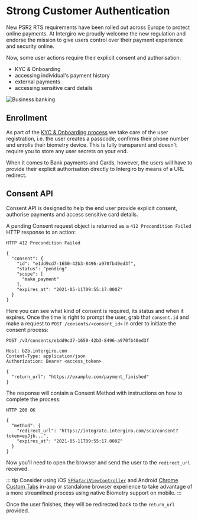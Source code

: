 # Strong Customer Authentication

New PSR2 RTS requirements have been rolled out across Europe to protect online payments. At Intergiro we proudly welcome the new regulation and endorse the mission to give users control over their payment experience and security online.

Now, some user actions require their explicit consent and authorisation:
  - KYC & Onboarding
  - accessing individual's payment history
  - external payments
  - accessing sensitive card details

<img :src="$withBase('/assets/img/integrate/getting-started/sca-tooltip.png')" alt="Business banking">

## Enrollment

As part of the [KYC & Onboarding process](/integrate/onboarding) we take care of the user registration, i.e. the user creates a passcode, confirms their phone number and enrolls their biometry device. This is fully transparent and doesn't require you to store any user secrets on your end.

When it comes to Bank payments and Cards, however, the users will have to provide their explicit authorisation directly to Intergiro by means of a URL redirect.

## Consent API

Consent API is designed to help the end user provide explicit consent, authorise payments and access sensitive card details.

A pending Consent request object is returned as a `412 Precondition Failed` HTTP response to an action:

```{1,5}
HTTP 412 Precondition Failed

{
  "consent": {
    "id": "e1dd9cd7-1650-42b3-8496-a970fb40ed3f",
    "status": "pending"
    "scope": [
      "make_payment"
    ],
    "expires_at": "2021-05-11T09:55:17.000Z"
  }
}
```

Here you can see what kind of consent is required, its status and when it expires. Once the time is right to prompt the user, grab that `consent.id` and make a request to `POST /consents/<consent_id>` in order to initiate the consent process:

```{1}
POST /v3/consents/e1dd9cd7-1650-42b3-8496-a970fb40ed3f

Host: b2b.intergiro.com
Content-Type: application/json
Authorization: Bearer <access_token>

{
  "return_url": "https://example.com/payment_finished"
}
```

The response will contain a Consent Method with instructions on how to complete the process:

```{1,5}
HTTP 200 OK

{
  "method": {
    "redirect_url": "https://integrate.intergiro.com/sca/consent?token=eyJjb...",
    "expires_at": "2021-05-11T09:55:17.000Z"
  }
}
```

Now you'll need to open the browser and send the user to the `redirect_url` received.

::: tip
Consider using iOS [`SFSafariViewController`](https://developer.apple.com/documentation/safariservices/sfsafariviewcontroller) and Android [Chrome Custom Tabs](https://developer.chrome.com/docs/android/custom-tabs/overview/) in-app or standalone browser experience to take advantage of a more streamlined process using native Biometry support on mobile.
:::

Once the user finishes, they will be redirected back to the `return_url` provided.
